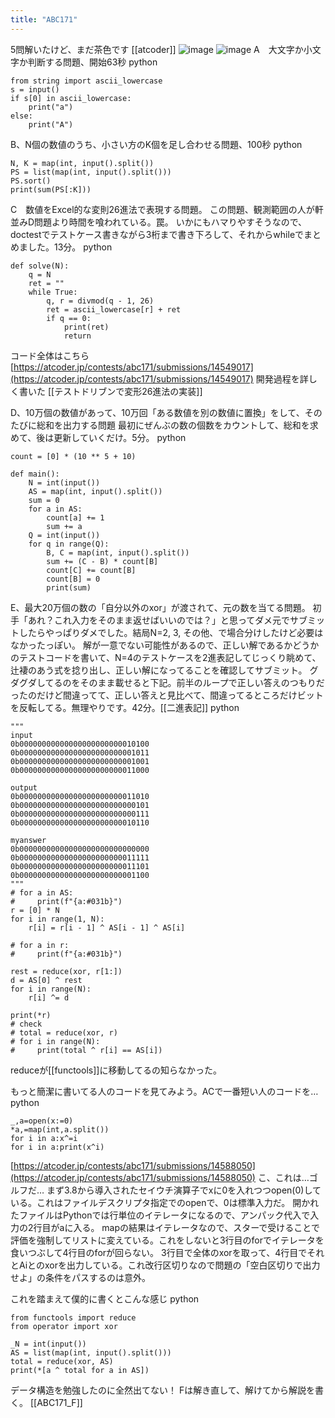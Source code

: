 ```yaml
---
title: "ABC171"
---
```


5問解いたけど、まだ茶色です
[[atcoder]]
![image](https://gyazo.com/b81eb1913373507d1f7a1e427771c71a/thumb/1000)
![image](https://gyazo.com/37317e3afb8ef7fc433bd0a0e03a9d2d/thumb/1000)
A　大文字か小文字か判断する問題、開始63秒
python

```
from string import ascii_lowercase
s = input()
if s[0] in ascii_lowercase:
    print("a")
else:
    print("A")
```

B、N個の数値のうち、小さい方のK個を足し合わせる問題、100秒
python

```
N, K = map(int, input().split())
PS = list(map(int, input().split()))
PS.sort()
print(sum(PS[:K]))
```


C　数値をExcel的な変則26進法で表現する問題。
この問題、観測範囲の人が軒並みD問題より時間を喰われている。罠。
いかにもハマりやすそうなので、doctestでテストケース書きながら3桁まで書き下ろして、それからwhileでまとめました。13分。
python

```
def solve(N):
    q = N
    ret = ""
    while True:
        q, r = divmod(q - 1, 26)
        ret = ascii_lowercase[r] + ret
        if q == 0:
            print(ret)
            return
```

コード全体はこちら [https://atcoder.jp/contests/abc171/submissions/14549017](https://atcoder.jp/contests/abc171/submissions/14549017)
開発過程を詳しく書いた [[テストドリブンで変形26進法の実装]]


D、10万個の数値があって、10万回「ある数値を別の数値に置換」をして、そのたびに総和を出力する問題
最初にぜんぶの数の個数をカウントして、総和を求めて、後は更新していくだけ。5分。
python

```
count = [0] * (10 ** 5 + 10)

def main():
    N = int(input())
    AS = map(int, input().split())
    sum = 0
    for a in AS:
        count[a] += 1
        sum += a
    Q = int(input())
    for q in range(Q):
        B, C = map(int, input().split())
        sum += (C - B) * count[B]
        count[C] += count[B]
        count[B] = 0
        print(sum)
```


E、最大20万個の数の「自分以外のxor」が渡されて、元の数を当てる問題。
初手「あれ？これ入力をそのまま返せばいいのでは？」と思ってダメ元でサブミットしたらやっぱりダメでした。結局N=2, 3, その他、で場合分けしたけど必要はなかったっぽい。
解が一意でない可能性があるので、正しい解であるかどうかのテストコードを書いて、N=4のテストケースを2進表記してじっくり眺めて、辻褄のあう式を捻り出し、正しい解になってることを確認してサブミット。
グダグダしてるのをそのまま載せると下記。前半のループで正しい答えのつもりだったのだけど間違ってて、正しい答えと見比べて、間違ってるところだけビットを反転してる。無理やりです。42分。[[二進表記]]
python

```
"""
input
0b00000000000000000000000010100
0b00000000000000000000000001011
0b00000000000000000000000001001
0b00000000000000000000000011000

output
0b00000000000000000000000011010
0b00000000000000000000000000101
0b00000000000000000000000000111
0b00000000000000000000000010110

myanswer
0b00000000000000000000000000000
0b00000000000000000000000011111
0b00000000000000000000000011101
0b00000000000000000000000001100
"""
# for a in AS:
#     print(f"{a:#031b}")
r = [0] * N
for i in range(1, N):
    r[i] = r[i - 1] ^ AS[i - 1] ^ AS[i]

# for a in r:
#     print(f"{a:#031b}")

rest = reduce(xor, r[1:])
d = AS[0] ^ rest
for i in range(N):
    r[i] ^= d

print(*r)
# check
# total = reduce(xor, r)
# for i in range(N):
#     print(total ^ r[i] == AS[i])

```

reduceが[[functools]]に移動してるの知らなかった。

もっと簡潔に書いてる人のコードを見てみよう。ACで一番短い人のコードを…
python

```
_,a=open(x:=0)
*a,=map(int,a.split())
for i in a:x^=i
for i in a:print(x^i)
```

[https://atcoder.jp/contests/abc171/submissions/14588050](https://atcoder.jp/contests/abc171/submissions/14588050)
こ、これは…ゴルフだ…
まず3.8から導入されたセイウチ演算子でxに0を入れつつopen(0)している。これはファイルデスクリプタ指定でのopenで、0は標準入力だ。
開かれたファイルはPythonでは行単位のイテレータになるので、アンパック代入で入力の2行目がaに入る。
mapの結果はイテレータなので、スターで受けることで評価を強制してリストに変えている。これをしないと3行目のforでイテレータを食いつぶして4行目のforが回らない。
3行目で全体のxorを取って、4行目でそれとAiとのxorを出力している。これ改行区切りなので問題の「空白区切りで出力せよ」の条件をパスするのは意外。

これを踏まえて僕的に書くとこんな感じ
python

```
from functools import reduce
from operator import xor

_N = int(input())
AS = list(map(int, input().split()))
total = reduce(xor, AS)
print(*[a ^ total for a in AS])
```


データ構造を勉強したのに全然出てない！
Fは解き直して、解けてから解説を書く。
[[ABC171_F]]
